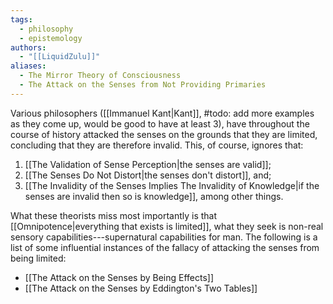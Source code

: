```yaml
---
tags:
  - philosophy
  - epistemology
authors:
  - "[[LiquidZulu]]"
aliases:
  - The Mirror Theory of Consciousness
  - The Attack on the Senses from Not Providing Primaries
---
```

Various philosophers ([[Immanuel Kant|Kant]], #todo: add more examples as they come up, would be good to have at least 3), have throughout the course of history attacked the senses on the grounds that they are limited, concluding that they are therefore invalid. This, of course, ignores that:
1. [[The Validation of Sense Perception|the senses are valid]];
2. [[The Senses Do Not Distort|the senses don't distort]], and;
3. [[The Invalidity of the Senses Implies The Invalidity of Knowledge|if the senses are invalid then so is knowledge]], among other things.

What these theorists miss most importantly is that [[Omnipotence|everything that exists is limited]], what they seek is non-real sensory capabilities---supernatural capabilities for man. The following is a list of some influential instances of the fallacy of attacking the senses from being limited:
+ [[The Attack on the Senses by Being Effects]]
+ [[The Attack on the Senses by Eddington's Two Tables]]